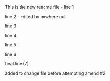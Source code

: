 This is the new readme file - line 1

line 2 - edited by nowhere null

line 3

line 4

line 5

line 6


final line (7)

added to change file before attempting amend #2
